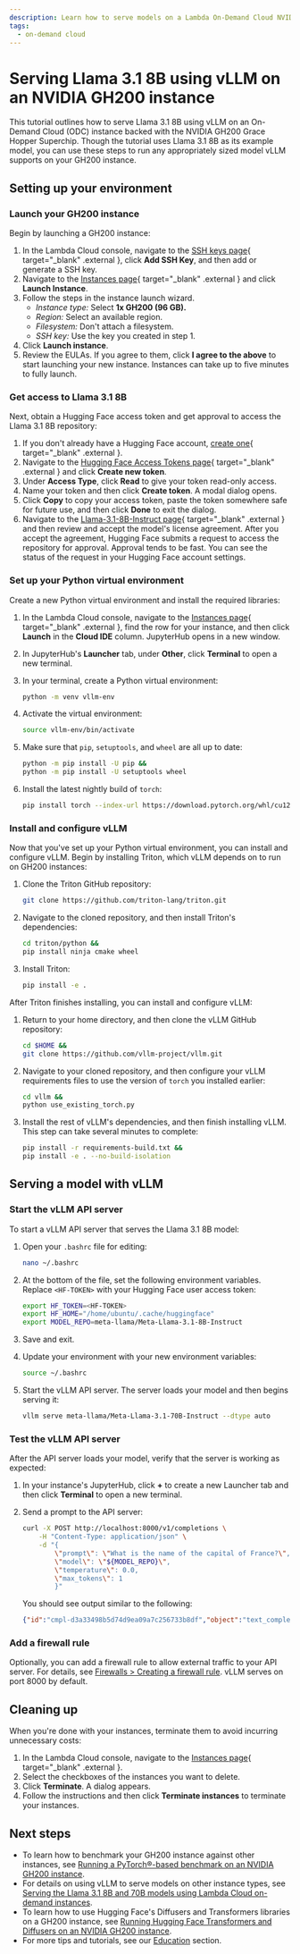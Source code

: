 ```yaml
---
description: Learn how to serve models on a Lambda On-Demand Cloud NVIDIA GH200 instance using vLLM.
tags:
  - on-demand cloud
---
```


# Serving Llama 3.1 8B using vLLM on an NVIDIA GH200 instance

This tutorial outlines how to serve Llama 3.1 8B using vLLM on an
On-Demand Cloud (ODC) instance backed with the NVIDIA GH200 Grace Hopper
Superchip. Though the tutorial uses Llama 3.1 8B as its example model, you can
use these steps to run any appropriately sized model vLLM supports on your
GH200 instance.

## Setting up your environment

### Launch your GH200 instance

Begin by launching a GH200 instance:

1. In the Lambda Cloud console, navigate to the
    [SSH keys page](https://cloud.lambdalabs.com/ssh-keys){ target="_blank" .external },
    click **Add SSH Key**, and then add or generate a SSH key.
1. Navigate to the
    [Instances page](https://cloud.lambdalabs.com/instances){ target="_blank" .external }
    and click **Launch Instance**.
1. Follow the steps in the instance launch wizard.
    -  _Instance type:_ Select **1x GH200 (96 GB).**
    -  _Region:_ Select an available region.
    -  _Filesystem:_ Don't attach a filesystem.
    -  _SSH key:_ Use the key you created in step 1.
1. Click **Launch instance**.
1. Review the EULAs. If you agree to them, click **I agree to the above** to
    start launching your new instance. Instances can take up to five minutes to
    fully launch.

### Get access to Llama 3.1 8B

Next, obtain a Hugging Face access token and get approval to access the Llama
3.1 8B repository:

1. If you don't already have a Hugging Face account,
    [create one](https://huggingface.co/join){ target="_blank" .external }.
1. Navigate to the
    [Hugging Face Access Tokens page](https://huggingface.co/settings/tokens){ target="_blank" .external }
    and click **Create new token**.
1. Under **Access Type**, click **Read** to give your token read-only access.
1. Name your token and then click **Create token**. A modal dialog opens.
1. Click **Copy** to copy your access token, paste the token somewhere safe
    for future use, and then click **Done** to exit the dialog.
1. Navigate to the
    [Llama-3.1-8B-Instruct page](https://huggingface.co/meta-llama/Llama-3.1-8B-Instruct){ target="_blank" .external }
    and then review and accept the model's license agreement. After you accept
    the agreement, Hugging Face submits a request to access the repository for
    approval. Approval tends to be fast. You can see the status of the request
    in your Hugging Face account settings.

### Set up your Python virtual environment

Create a new Python virtual environment and install the required libraries:

1. In the Lambda Cloud console, navigate to the
    [Instances page](https://cloud.lambdalabs.com/instances){ target="_blank" .external },
    find the row for your instance, and then click **Launch** in the
    **Cloud IDE** column. JupyterHub opens in a new window.
1. In JupyterHub's **Launcher** tab, under **Other**, click **Terminal** to
    open a new terminal.
1. In your terminal, create a Python virtual environment:

    ```bash
    python -m venv vllm-env
    ```

1. Activate the virtual environment:

    ```bash
    source vllm-env/bin/activate
    ```

1. Make sure that `pip`, `setuptools`, and `wheel` are all up to date:

    ```bash
    python -m pip install -U pip &&
    python -m pip install -U setuptools wheel
    ```

1. Install the latest nightly build of `torch`:

    ```bash
    pip install torch --index-url https://download.pytorch.org/whl/cu124
    ```

### Install and configure vLLM

Now that you've set up your Python virtual environment, you can install and
configure vLLM. Begin by installing Triton, which vLLM depends on to run
on GH200 instances:

1. Clone the Triton GitHub repository:

    ```bash
    git clone https://github.com/triton-lang/triton.git
    ```

1. Navigate to the cloned repository, and then install Triton's dependencies:

    ```bash
    cd triton/python &&
    pip install ninja cmake wheel
    ```

1. Install Triton:

    ```bash
    pip install -e .
    ```

After Triton finishes installing, you can install and configure vLLM:

1. Return to your home directory, and then clone the vLLM GitHub repository:

    ```bash
    cd $HOME &&
    git clone https://github.com/vllm-project/vllm.git
    ```

1. Navigate to your cloned repository, and then configure your vLLM
    requirements files to use the version of `torch` you installed earlier:

    ```bash
    cd vllm &&
    python use_existing_torch.py
    ```

1. Install the rest of vLLM's dependencies, and then finish installing
    vLLM. This step can take several minutes to complete:

    ```bash
    pip install -r requirements-build.txt &&
    pip install -e . --no-build-isolation
    ```

## Serving a model with vLLM

### Start the vLLM API server

To start a vLLM API server that serves the Llama 3.1 8B model:

1. Open your `.bashrc` file for editing:

    ```bash
    nano ~/.bashrc
    ```

1. At the bottom of the file, set the following environment variables.
    Replace `<HF-TOKEN>` with your Hugging Face user access token:

    ```bash
    export HF_TOKEN=<HF-TOKEN>
    export HF_HOME="/home/ubuntu/.cache/huggingface"
    export MODEL_REPO=meta-llama/Meta-Llama-3.1-8B-Instruct
    ```

1. Save and exit.
1. Update your environment with your new environment variables:

    ```bash
    source ~/.bashrc
    ```

1. Start the vLLM API server. The server loads your model and then begins
    serving it:

    ```bash
    vllm serve meta-llama/Meta-Llama-3.1-70B-Instruct --dtype auto
    ```

### Test the vLLM API server

After the API server loads your model, verify that the server is working as
expected:

1. In your instance's JupyterHub, click **+** to create a new Launcher tab
    and then click **Terminal** to open a new terminal.
1. Send a prompt to the API server:

    ```bash
    curl -X POST http://localhost:8000/v1/completions \
        -H "Content-Type: application/json" \
        -d "{
            \"prompt\": \"What is the name of the capital of France?\",
            \"model\": \"${MODEL_REPO}\",
            \"temperature\": 0.0,
            \"max_tokens\": 1
            }"
    ```

    You should see output similar to the following:

    ```json { .no-copy }
    {"id":"cmpl-d3a33498b5d74d9ea09a7c256733b8df","object":"text_completion","created":1722545598,"model":"meta-llama/Meta-Llama-3.1-8B-Instruct","choices":[{"index":0,"text":"Paris","logprobs":null,"finish_reason":"length","stop_reason":null}],"usage":{"prompt_tokens":11,"total_tokens":12,"completion_tokens":1}}
    ```

### Add a firewall rule

Optionally, you can add a firewall rule to allow external traffic to your API
server. For details, see
[Firewalls &gt; Creating a firewall rule](../firewalls.md#creating-a-firewall-rule).
vLLM serves on port 8000 by default.

## Cleaning up

When you're done with your instances, terminate them to avoid incurring
unnecessary costs:

1. In the Lambda Cloud console, navigate to the
    [Instances page](https://cloud.lambdalabs.com/instances){ target="_blank" .external }.
1. Select the checkboxes of the instances you want to delete.
1. Click **Terminate**. A dialog appears.
1. Follow the instructions and then click **Terminate instances** to
    terminate your instances.

## Next steps

-  To learn how to benchmark your GH200 instance against other instances, see
    [Running a PyTorch®-based benchmark on an NVIDIA GH200 instance](running-benchmark-gh200.md).
-  For details on using vLLM to serve models on other instance types, see
    [Serving the Llama 3.1 8B and 70B models using Lambda Cloud on-demand instances](../../education/large-language-models/serving-llama-3-1-docker.md).
-  To learn how to use Hugging Face's Diffusers and Transformers libraries on
    a GH200 instance, see
    [Running Hugging Face Transformers and Diffusers on an NVIDIA GH200 instance](running-huggingface-diffusers-transformers-gh200.md).
-  For more tips and tutorials, see our [Education](../../education/index.md)
    section.
